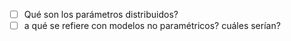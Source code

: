 - [ ] Qué son los parámetros distribuidos?
- [ ] a qué se refiere con modelos no paramétricos? cuáles serían?